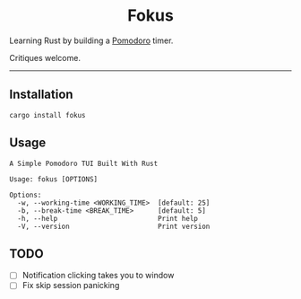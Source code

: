 <h1 align="center">Fokus</h1>

Learning Rust by building a [Pomodoro](https://en.wikipedia.org/wiki/Pomodoro_Technique) timer.

Critiques welcome.

---

## Installation

```
cargo install fokus
```

## Usage

```
A Simple Pomodoro TUI Built With Rust

Usage: fokus [OPTIONS]

Options:
  -w, --working-time <WORKING_TIME>  [default: 25]
  -b, --break-time <BREAK_TIME>      [default: 5]
  -h, --help                         Print help
  -V, --version                      Print version
```

## TODO

- [ ] Notification clicking takes you to window
- [ ] Fix skip session panicking
